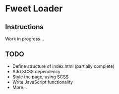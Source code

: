 Fweet Loader
============

Instructions
------------
Work in progress...


TODO
----
+ Define structure of index.html (partially complete)
+ Add SCSS dependency
+ Style the page, using SCSS
+ Write JavaScript functionality
+ More...
